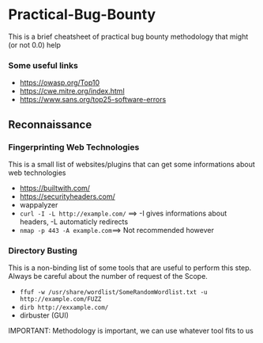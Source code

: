 # Practical-Bug-Bounty
This is a brief cheatsheet of practical bug bounty methodology that might (or not 0.0) help

### Some useful links
- https://owasp.org/Top10
- https://cwe.mitre.org/index.html
- https://www.sans.org/top25-software-errors

## Reconnaissance 
### Fingerprinting Web Technologies
This is a small list of websites/plugins that can get some informations about web technologies
- https://builtwith.com/
- https://securityheaders.com/
- wappalyzer
- ``curl -I -L http://example.com/`` ==> -I gives informations about headers, -L automaticly redirects
- ``nmap -p 443 -A example.com``==> Not recommended however

### Directory Busting
This is a non-binding list of some tools that are useful to perform this step. Always be careful about the number of request of the Scope.
- ``ffuf -w /usr/share/wordlist/SomeRandomWordlist.txt -u http://example.com/FUZZ``
- ``dirb http://exxample.com/``
- dirbuster (GUI)

IMPORTANT: Methodology is important, we can use whatever tool fits to us
